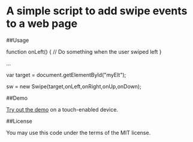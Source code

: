 # A simple script to add swipe events to a web page

##Usage

function onLeft() {
	// Do something when the user swiped left
}

...

var target = document.getElementById("myElt");

sw = new Swipe(target,onLeft,onRight,onUp,onDown);

##Demo

[Try out the demo](http://kaizouman.github.com/swipe/) on a touch-enabled device.

##License

You may use this code under the terms of the MIT license.